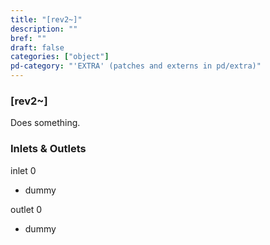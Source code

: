 ```yaml
---
title: "[rev2~]"
description: ""
bref: ""
draft: false
categories: ["object"]
pd-category: "'EXTRA' (patches and externs in pd/extra)"
---
```


### [rev2~]

Does something.

### Inlets & Outlets

inlet 0

 - dummy

outlet 0

 - dummy
 
